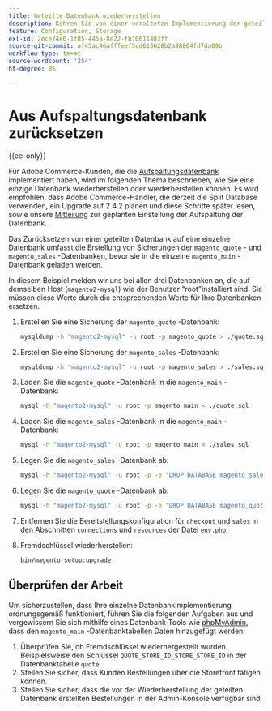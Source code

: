 ```yaml
---
title: Geteilte Datenbank wiederherstellen
description: Kehren Sie von einer veralteten Implementierung der geteilten Datenbank zu einer einzigen Datenbankimplementierung zurück.
feature: Configuration, Storage
exl-id: 2ece24e0-1f85-445a-8e22-fb10611403ff
source-git-commit: af45ac46afffeef5cd613628b2a98864fd7da69b
workflow-type: tm+mt
source-wordcount: '254'
ht-degree: 0%

---
```


# Aus Aufspaltungsdatenbank zurücksetzen

{{ee-only}}

Für Adobe Commerce-Kunden, die die [Aufspaltungsdatenbank](multi-master.md) implementiert haben, wird im folgenden Thema beschrieben, wie Sie eine einzige Datenbank wiederherstellen oder wiederherstellen können. Es wird empfohlen, dass Adobe Commerce-Händler, die derzeit die Split Database verwenden, ein Upgrade auf 2.4.2 planen und diese Schritte später lesen, sowie unsere [Mitteilung](https://community.magento.com/t5/Magento-DevBlog/Deprecation-of-Split-Database-in-Magento-Commerce/ba-p/465187) zur geplanten Einstellung der Aufspaltung der Datenbank.

Das Zurücksetzen von einer geteilten Datenbank auf eine einzelne Datenbank umfasst die Erstellung von Sicherungen der `magento_quote` - und `magento_sales` -Datenbanken, bevor sie in die einzelne `magento_main` -Datenbank geladen werden.

In diesem Beispiel melden wir uns bei allen drei Datenbanken an, die auf demselben Host (`magento2-mysql`) wie der Benutzer &quot;root&quot;installiert sind. Sie müssen diese Werte durch die entsprechenden Werte für Ihre Datenbanken ersetzen.

1. Erstellen Sie eine Sicherung der `magento_quote` -Datenbank:

   ```bash
   mysqldump -h "magento2-mysql" -u root -p magento_quote > ./quote.sql
   ```

1. Erstellen Sie eine Sicherung der `magento_sales` -Datenbank:

   ```bash
   mysqldump -h "magento2-mysql" -u root -p magento_sales > ./sales.sql
   ```

1. Laden Sie die `magento_quote` -Datenbank in die `magento_main` -Datenbank:

   ```bash
   mysql -h "magento2-mysql" -u root -p magento_main < ./quote.sql
   ```

1. Laden Sie die `magento_sales` -Datenbank in die `magento_main` -Datenbank:

   ```bash
   mysql -h "magento2-mysql" -u root -p magento_main < ./sales.sql
   ```

1. Legen Sie die `magento_sales` -Datenbank ab:

   ```bash
   mysql -h "magento2-mysql" -u root -p -e "DROP DATABASE magento_sales;"
   ```

1. Legen Sie die `magento_quote` -Datenbank ab:

   ```bash
   mysql -h "magento2-mysql" -u root -p -e "DROP DATABASE magento_quote;"
   ```

1. Entfernen Sie die Bereitstellungskonfiguration für `checkout` und `sales` in den Abschnitten `connections` und `resources` der Datei `env.php`.
1. Fremdschlüssel wiederherstellen:

   ```bash
   bin/magento setup:upgrade
   ```

## Überprüfen der Arbeit

Um sicherzustellen, dass Ihre einzelne Datenbankimplementierung ordnungsgemäß funktioniert, führen Sie die folgenden Aufgaben aus und vergewissern Sie sich mithilfe eines Datenbank-Tools wie [phpMyAdmin](../../installation/prerequisites/optional-software.md#phpmyadmin), dass den `magento_main` -Datenbanktabellen Daten hinzugefügt werden:

1. Überprüfen Sie, ob Fremdschlüssel wiederhergestellt wurden. Beispielsweise den Schlüssel `QUOTE_STORE_ID_STORE_STORE_ID` in der Datenbanktabelle `quote`.
1. Stellen Sie sicher, dass Kunden Bestellungen über die Storefront tätigen können.
1. Stellen Sie sicher, dass die vor der Wiederherstellung der geteilten Datenbank erstellten Bestellungen in der Admin-Konsole verfügbar sind.
